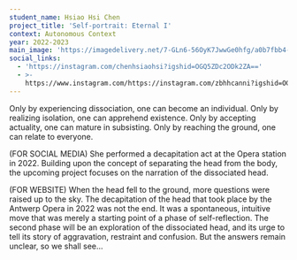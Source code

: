 ```yaml
---
student_name: Hsiao Hsi Chen
project_title: 'Self-portrait: Eternal I'
context: Autonomous Context
year: 2022-2023
main_image: 'https://imagedelivery.net/7-GLn6-56OyK7JwwGe0hfg/a0b7fbb4-07fc-4f1b-edc4-a6bfe1267700'
social_links:
  - 'https://instagram.com/chenhsiaohsi?igshid=OGQ5ZDc2ODk2ZA=='
  - >-
    https://www.instagram.com/https://instagram.com/zbhhcanni?igshid=OGQ5ZDc2ODk2ZA==
---
```

Only by experiencing dissociation, one can become an individual. 
Only by realizing isolation, one can apprehend existence.
Only by accepting actuality, one can mature in subsisting.
Only by reaching the ground, one can relate to everyone.

(FOR SOCIAL MEDIA)
She performed a decapitation act at the Opera station in 2022. Building upon the concept of separating the head from the body, the upcoming project focuses on the narration of the dissociated head.

(FOR WEBSITE)
When the head fell to the ground, more questions were raised up to the sky.
The decapitation of the head that took place by the Antwerp Opera in 2022 was not the end. It was a spontaneous, intuitive move that was merely a starting point of a phase of self-reflection. The second phase will be an exploration of the dissociated head, and its urge to tell its story of aggravation, restraint and confusion. But the answers remain unclear, so we shall see…